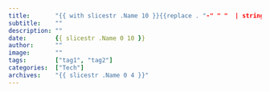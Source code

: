 ```yaml
---
title:       "{{ with slicestr .Name 10 }}{{replace . "-" " "  | strings.TrimLeft " " | title }}{{end}}"
subtitle:    ""
description: ""
date:        {{ slicestr .Name 0 10 }}
author:      ""
image:       ""
tags:        ["tag1", "tag2"]
categories:  ["Tech"]
archives:    "{{ slicestr .Name 0 4 }}"
---
```

